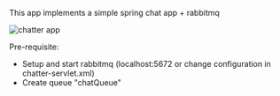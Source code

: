 This app implements a simple spring chat app + rabbitmq

![chatter app](https://github.com/melaniemaronde/spring_rabbitmq_chatter/raw/master/ui.gif)

Pre-requisite:
- Setup and start rabbitmq (localhost:5672 or change configuration in chatter-servlet.xml)
- Create queue "chatQueue"






